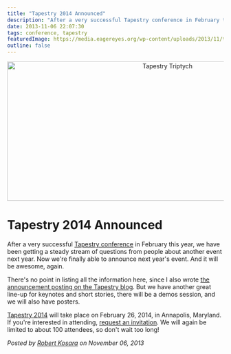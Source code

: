 ```yaml
---
title: "Tapestry 2014 Announced"
description: "After a very successful Tapestry conference in February this year, we have been getting a steady stream of questions from people about another event next year. Now we're finally able to announce next year's event. And it will be awesome, again."
date: 2013-11-06 22:07:30
tags: conference, tapestry
featuredImage: https://media.eagereyes.org/wp-content/uploads/2013/11/tapestry-triptych.jpeg
outline: false
---
```


<p align="center"><img alt="Tapestry Triptych" src="https://media.eagereyes.org/wp-content/uploads/2013/11/tapestry-triptych-730x323.jpeg" width="730" height="323" /></p>

# Tapestry 2014 Announced

After a very successful <a title="Conference Report: Tapestry 2013" href="/blog/2013/conference-report-tapestry-2013">Tapestry conference</a> in February this year, we have been getting a steady stream of questions from people about another event next year. Now we're finally able to announce next year's event. And it will be awesome, again.

There's no point in listing all the information here, since I also wrote <a href="http://www.tapestryconference.com/blog/2013/tapestry-2014">the announcement posting on the Tapestry blog</a>. But we have another great line-up for keynotes and short stories, there will be a demos session, and we will also have posters.

<a href="http://www.tapestryconference.com">Tapestry 2014</a> will take place on February 26, 2014, in Annapolis, Maryland. If you're interested in attending, <a href="http://www.tapestryconference.com/invitation">request an invitation</a>. We will again be limited to about 100 attendees, so don't wait too long!


_Posted by <a href="/about">Robert Kosara</a> on November 06, 2013_


